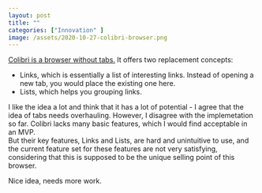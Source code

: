 ```yaml
---
layout: post
title: ""
categories: ["Innovation" ]
image: /assets/2020-10-27-colibri-browser.png
---
```

[Colibri is a browser without tabs.](https://colibri.opqr.co/) It offers two replacement concepts: 
- Links, which is essentially a list of interesting links. Instead of opening a new tab, you would place the existing one here.
- Lists, which helps you grouping links.

I like the idea a lot and think that it has a lot of potential - I agree that the idea of tabs needs overhauling.
However, I disagree with the implemetation so far. Colibri lacks many basic features, which I would find acceptable in an MVP.  
But their key features, Links and Lists, are hard and unintuitive to use, and the current feature set for these features are not very satisfying, considering that this is supposed to be the unique selling point of this browser.  

Nice idea, needs more work.